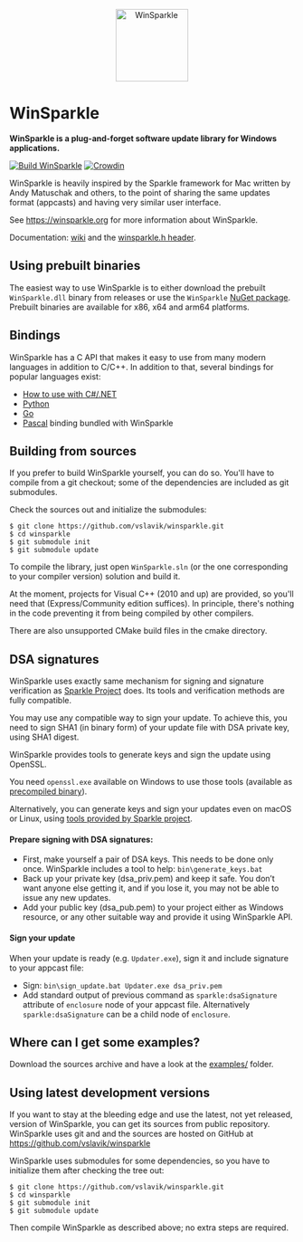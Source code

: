 <p align="center">
  <img height="128" src="https://github.com/vslavik/winsparkle/raw/refs/heads/devel/new-icon/artwork/WinSparkle.svg" alt="WinSparkle"/>
</p>

WinSparkle
======

**WinSparkle is a plug-and-forget software update library for Windows
applications.**

[![Build WinSparkle](https://github.com/vslavik/winsparkle/actions/workflows/build.yml/badge.svg)](https://github.com/vslavik/winsparkle/actions/workflows/build.yml)
[![Crowdin](https://badges.crowdin.net/winsparkle/localized.svg)](https://crowdin.com/project/winsparkle)

WinSparkle is heavily inspired by the Sparkle framework for Mac
written by Andy Matuschak and others, to the point of sharing the same
updates format (appcasts) and having very similar user interface.

See https://winsparkle.org for more information about WinSparkle.

Documentation: [wiki](https://github.com/vslavik/winsparkle/wiki) and
the [winsparkle.h header](https://github.com/vslavik/winsparkle/blob/master/include/winsparkle.h).


 Using prebuilt binaries
-------------------------

The easiest way to use WinSparkle is to either download the prebuilt `WinSparkle.dll`
binary from releases or use the `WinSparkle` [NuGet package](https://www.nuget.org/packages/WinSparkle/).
Prebuilt binaries are available for x86, x64 and arm64 platforms.


 Bindings
----------

WinSparkle has a C API that makes it easy to use from many modern languages in addition to C/C++. In addition to that, several bindings for popular languages exist:

* [How to use with C#/.NET](https://github.com/vslavik/winsparkle/wiki/Basic-Setup#managed-code--net--c-applications)
* [Python](https://pypi.org/project/pywinsparkle/)
* [Go](https://github.com/abemedia/go-winsparkle)
* [Pascal](https://github.com/vslavik/winsparkle/tree/master/pascal) binding bundled with WinSparkle


 Building from sources
-----------------------

If you prefer to build WinSparkle yourself, you can do so.  You'll have to
compile from a git checkout; some of the dependencies are included as git
submodules.

Check the sources out and initialize the submodules:

    $ git clone https://github.com/vslavik/winsparkle.git
    $ cd winsparkle
    $ git submodule init
    $ git submodule update

To compile the library, just open `WinSparkle.sln` (or the one corresponding to
your compiler version) solution and build it.

At the moment, projects for Visual C++ (2010 and up) are provided, so you'll
need that (Express/Community edition suffices). In principle, there's nothing
in the code preventing it from being compiled by other compilers.

There are also unsupported CMake build files in the cmake directory.

 DSA signatures
---------------

WinSparkle uses exactly same mechanism for signing and signature verification
as [Sparkle Project](https://sparkle-project.org/documentation/#dsa-signatures)
does. Its tools and verification methods are fully compatible.

You may use any compatible way to sign your update.
To achieve this, you need to sign SHA1 (in binary form) of your update file
with DSA private key, using SHA1 digest.

WinSparkle provides tools to generate keys and sign the update using OpenSSL.

You need `openssl.exe` available on Windows to use those tools (available as
[precompiled binary][OpenSSL binaries]).

Alternatively, you can generate keys and sign your updates even on macOS or Linux,
using [tools provided by Sparkle project](https://github.com/sparkle-project/Sparkle/tree/master/bin).

#### Prepare signing with DSA signatures:

 - First, make yourself a pair of DSA keys. This needs to be done only once.
 WinSparkle includes a tool to help: `bin\generate_keys.bat`
 - Back up your private key (dsa_priv.pem) and keep it safe. You don’t want
 anyone else getting it, and if you lose it, you may not be able to issue any
 new updates.
 - Add your public key (dsa_pub.pem) to your project either as Windows resource,
 or any other suitable way and provide it using WinSparkle API.

#### Sign your update

When your update is ready (e.g. `Updater.exe`), sign it and include signature
to your appcast file:

 - Sign: `bin\sign_update.bat Updater.exe dsa_priv.pem`
 - Add standard output of previous command as `sparkle:dsaSignature` attribute
 of `enclosure` node of your appcast file.
 Alternatively `sparkle:dsaSignature` can be a child node of `enclosure`.


 Where can I get some examples?
--------------------------------

Download the sources archive and have a look at the
[examples/](https://github.com/vslavik/winsparkle/tree/master/examples) folder.


 Using latest development versions
-----------------------------------

If you want to stay at the bleeding edge and use the latest, not yet released,
version of WinSparkle, you can get its sources from public repository.
WinSparkle uses git and and the sources are hosted on GitHub at
https://github.com/vslavik/winsparkle

WinSparkle uses submodules for some dependencies, so you have to initialize
them after checking the tree out:

    $ git clone https://github.com/vslavik/winsparkle.git
    $ cd winsparkle
    $ git submodule init
    $ git submodule update

Then compile WinSparkle as described above; no extra steps are required.

[OpenSSL source]: https://www.openssl.org/source/
[OpenSSL binaries]: https://wiki.openssl.org/index.php/Binaries
